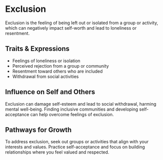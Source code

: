 # Exclusion

Exclusion is the feeling of being left out or isolated from a group or activity, which can negatively impact self-worth and lead to loneliness or resentment.

## Traits & Expressions

- Feelings of loneliness or isolation
- Perceived rejection from a group or community
- Resentment toward others who are included
- Withdrawal from social activities

## Influence on Self and Others

Exclusion can damage self-esteem and lead to social withdrawal, harming mental well-being. Finding inclusive communities and developing self-acceptance can help overcome feelings of exclusion.

## Pathways for Growth

To address exclusion, seek out groups or activities that align with your interests and values. Practice self-acceptance and focus on building relationships where you feel valued and respected.
